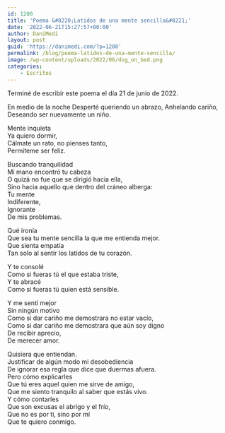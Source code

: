 ```yaml
---
id: 1200
title: 'Poema &#8220;Latidos de una mente sencilla&#8221;'
date: '2022-06-21T15:27:57+00:00'
author: DaniMedi
layout: post
guid: 'https://danimedi.com/?p=1200'
permalink: /blog/poema-latidos-de-una-mente-sencilla/
image: /wp-content/uploads/2022/06/dog_on_bed.png
categories:
    - Escritos
---
```


Terminé de escribir este poema el día 21 de junio de 2022.

<div class="wp-block-themeisle-blocks-advanced-columns has-1-columns has-desktop-equal-layout has-tablet-equal-layout has-mobile-equal-layout has-vertical-unset" id="wp-block-themeisle-blocks-advanced-columns-a92417e2"><div class="wp-block-themeisle-blocks-advanced-columns-overlay"></div><div class="innerblocks-wrap"><div class="wp-block-themeisle-blocks-advanced-column" id="wp-block-themeisle-blocks-advanced-column-0012bc47">En medio de la noche  
Desperté queriendo un abrazo,  
Anhelando cariño,  
Deseando ser nuevamente un niño.

Mente inquieta  
Ya quiero dormir,  
Cálmate un rato, no pienses tanto,  
Permíteme ser feliz.

Buscando tranquilidad  
Mi mano encontró tu cabeza  
O quizá no fue que se dirigió hacia ella,  
Sino hacia aquello que dentro del cráneo alberga:  
Tu mente  
Indiferente,  
Ignorante  
De mis problemas.

Qué ironía  
Que sea tu mente sencilla la que me entienda mejor.  
Que sienta empatía  
Tan solo al sentir los latidos de tu corazón.

Y te consolé  
Como si fueras tú el que estaba triste,  
Y te abracé  
Como si fueras tú quien está sensible.

Y me sentí mejor  
Sin ningún motivo  
Como si dar cariño me demostrara no estar vacío,  
Como si dar cariño me demostrara que aún soy digno  
De recibir aprecio,  
De merecer amor.

Quisiera que entiendan.  
Justificar de algún modo mi desobediencia  
De ignorar esa regla que dice que duermas afuera.  
Pero cómo explicarles  
Que tú eres aquel quien me sirve de amigo,  
Que me siento tranquilo al saber que estás vivo.  
Y cómo contarles  
Que son excusas el abrigo y el frío,  
Que no es por ti, sino por mí  
Que te quiero conmigo.

</div></div></div>